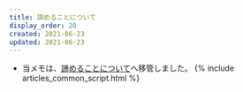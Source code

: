 ```yaml
---
title: 諦めることについて
display_order: 20
created: 2021-06-23
updated: 2021-06-23
---
```

- 当メモは、[諦めることについて](https://thinktwice.tech/life/attitude/give_up/)へ移管しました。
{% include articles_common_script.html %}
